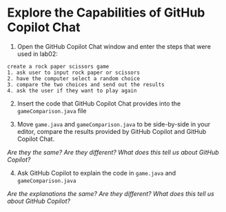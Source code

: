 # Explore the Capabilities of GitHub Copilot Chat

1. Open the GitHub Copilot Chat window and enter the steps that were used in lab02:

```
create a rock paper scissors game
1. ask user to input rock paper or scissors
2. have the computer select a random choice
3. compare the two choices and send out the results
4. ask the user if they want to play again
```

2. Insert the code that GitHub Copilot Chat provides into the `gameComparison.java` file

3. Move `game.java` and `gameComparison.java` to be side-by-side in your editor, compare the results provided by GitHub Copilot and GitHub Copilot Chat. 

_Are they the same? Are they different? What does this tell us about GitHub Copilot?_

4. Ask GitHub Copilot to explain the code in `game.java` and `gameComparison.java`

_Are the explanations the same? Are they different? What does this tell us about GitHub Copilot?_
